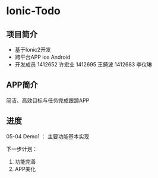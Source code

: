# Ionic-Todo
## 项目简介    

- 基于Ionic2开发
- 跨平台APP ios Android
- 开发成员 1412652 许宏业   1412695 王錡波   1412683 李仪琳

## APP简介    

简洁、高效目标与任务完成跟踪APP

## 进度    

05-04 Demo1 ： 主要功能基本实现    

下一步计划：
  1. 功能完善
  2. APP美化


